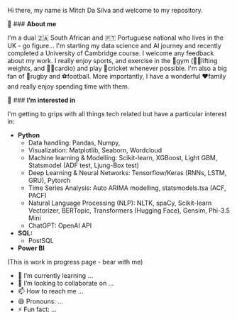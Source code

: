Hi there, my name is Mitch Da Silva and welcome to my repository.

👋 ### **About me**

I'm a dual 🇿🇦 South African and 🇵🇹 Portuguese national who lives in the UK - go figure... I'm starting my data science and AI journey and recently completed a University of Cambridge course. I welcome any feedback about my work. 
I really enjoy sports, and exercise in the 💪gym (🏋️‍♂️lifting weights, and 🏃‍♂️cardio) and play 🏏cricket whenever possible. I'm also a big fan of 🏉rugby and ⚽football. 
More importantly, I have a wonderful ❤️family and really enjoy spending time with them. 


👀 ### **I’m interested in**

I'm getting to grips with all things tech related but have a particular interest in:
- **Python**
  * Data handling: Pandas, Numpy,
  * Visualization: Matplotlib, Seaborn, Wordcloud
  * Machine learning & Modelling: Scikit-learn, XGBoost, Light GBM, Statsmodel (ADF test, Ljung-Box test)
  * Deep Learning & Neural Networks: Tensorflow/Keras (RNNs, LSTM, GRU), Pytorch
  * Time Series Analysis: Auto ARIMA modelling, statsmodels.tsa (ACF, PACF)
  * Natural Language Processing (NLP): NLTK, spaCy, Scikit-learn Vectorizer, BERTopic, Transformers (Hugging Face), Gensim, Phi-3.5 Mini
  * ChatGPT: OpenAI API
- **SQL:**
  * PostSQL
- **Power BI**

(This is work in progress page - bear with me)

- 🌱 I’m currently learning ...
- 💞️ I’m looking to collaborate on ...
- 📫 How to reach me ...
- 😄 Pronouns: ...
- ⚡ Fun fact: ...
